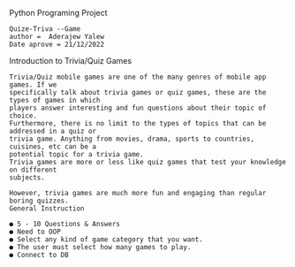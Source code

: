 Python Programing Project

    Quize-Triva --Game
    author =  Aderajew Yalew
    Date aprove = 21/12/2022


Introduction to Trivia/Quiz Games

    Trivia/Quiz mobile games are one of the many genres of mobile app games. If we
    specifically talk about trivia games or quiz games, these are the types of games in which
    players answer interesting and fun questions about their topic of choice.
    Furthermore, there is no limit to the types of topics that can be addressed in a quiz or
    trivia game. Anything from movies, drama, sports to countries, cuisines, etc can be a
    potential topic for a trivia game.
    Trivia games are more or less like quiz games that test your knowledge on different
    subjects.

    However, trivia games are much more fun and engaging than regular boring quizzes.
    General Instruction

    ● 5 - 10 Questions & Answers
    ● Need to OOP
    ● Select any kind of game category that you want.
    ● The user must select how many games to play.
    ● Connect to DB

